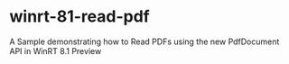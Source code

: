 winrt-81-read-pdf
=================

A Sample demonstrating how to Read PDFs using the new PdfDocument API in WinRT 8.1 Preview
